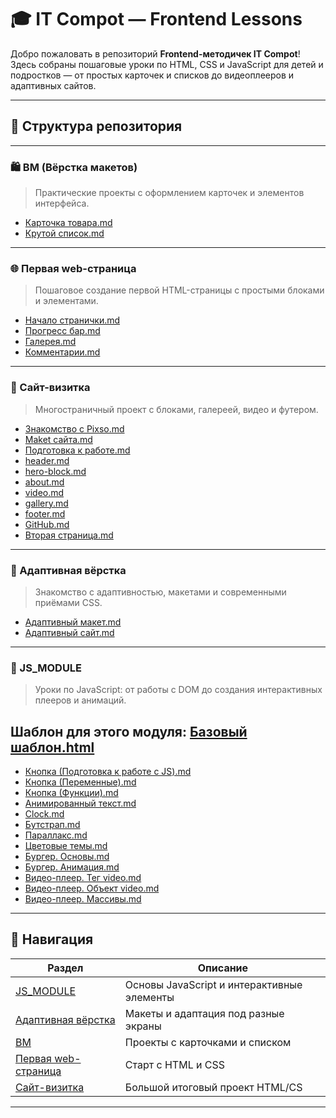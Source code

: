 # 🎓 IT Compot — Frontend Lessons

Добро пожаловать в репозиторий **Frontend-методичек IT Compot**!
Здесь собраны пошаговые уроки по HTML, CSS и JavaScript для детей и подростков — от простых карточек и списков до видеоплееров и адаптивных сайтов.

---
## 📂 Структура репозитория
---
### 🛍️ BM (Вёрстка макетов)

> Практические проекты с оформлением карточек и элементов интерфейса.

* [Карточка товара.md](BM/Карточка%20товара.md)
* [Крутой список.md](ВМ/Крутой%20список.md)

---

### 🌐 Первая web-страница

> Пошаговое создание первой HTML-страницы с простыми блоками и элементами.

* [Начало странички.md](Первая%20web-страница/Начало%20странички.md)
* [Прогресс бар.md](Первая%20web-страница/Прогресс%20бар.md)
* [Галерея.md](Первая%20web-страница/Галерея.md)
* [Комментарии.md](Первая%20web-страница/Комментарии.md)

---

### 💼 Сайт-визитка

> Многостраничный проект с блоками, галереей, видео и футером.

* [Знакомство с Pixso.md](Сайт-визитка/Знакомство%20с%20Pixso.md)
* [Мaket сайта.md](Сайт-визитка/Мaket%20сайта.md)
* [Подготовка к работе.md](Сайт-визитка/Подготовка%20к%20работе.md)
* [header.md](Сайт-визитка/header.md)
* [hero-block.md](Сайт-визитка/hero-block.md)
* [about.md](Сайт-визитка/about.md)
* [video.md](Сайт-визитка/video.md)
* [gallery.md](Сайт-визитка/gallery.md)
* [footer.md](Сайт-визитка/footer.md)
* [GitHub.md](Сайт-визитка/GitHub.md)
* [Вторая страница.md](Сайт-визитка/Вторая%20страница.md)

---

### 📱 Адаптивная вёрстка

> Знакомство с адаптивностью, макетами и современными приёмами CSS.

* [Адаптивный макет.md](Адаптивная%20вёрстка/Адаптивный%20макет.md)
* [Адаптивный сайт.md](Адаптивная%20вёрстка/Адаптивный%20сайт.md)

---

### 🧱 JS_MODULE

> Уроки по JavaScript: от работы с DOM до создания интерактивных плееров и анимаций.

## Шаблон для этого модуля:  [Базовый шаблон.html](JS_MODULE/Базовый%20шаблон.html)

* [Кнопка (Подготовка к работе с JS).md](JS_MODULE/Кнопка%20%28Подготовка%20к%20работе%20с%20JS%29.md)
* [Кнопка (Переменные).md](JS_MODULE/Кнопка%20%28Переменные%29.md)
* [Кнопка (Функции).md](JS_MODULE/Кнопка%20%28Функции%29.md)
* [Анимированный текст.md](JS_MODULE/Анимированный%20текст.md)
* [Clock.md](JS_MODULE/Clock.md)
* [Бутстрап.md](JS_MODULE/Бутстрап.md)
* [Параллакс.md](JS_MODULE/Параллакс.md)
* [Цветовые темы.md](JS_MODULE/Цветовые%20темы.md)
* [Бургер. Основы.md](JS_MODULE/Бургер.%20Основы.md)
* [Бургер. Анимация.md](JS_MODULE/Бургер.%20Анимация.md)
* [Видео-плеер. Тег video.md](JS_MODULE/Видео-плеер.%20Тег%20видео.md)
* [Видео-плеер. Объект video.md](JS_MODULE/Видео-плеер.%20Объект%20video.md)
* [Видео-плеер. Массивы.md](JS_MODULE/Видео-плеер.%20Массивы.md)

---


## 🧭 Навигация

| Раздел                                       | Описание                                   |
| -------------------------------------------- | ------------------------------------------ |
| [JS_MODULE](#-js_module)                     | Основы JavaScript и интерактивные элементы |
| [Адаптивная вёрстка](#-адаптивная-вёрстка)   | Макеты и адаптация под разные экраны       |
| [BM](#-bm-вёрстка-макетов)                   | Проекты с карточками и списком             |
| [Первая web-страница](#-первая-web-страница) | Старт с HTML и CSS                         |
| [Сайт-визитка](#-сайт-визитка)               | Большой итоговый проект  HTML/CS           |

---

